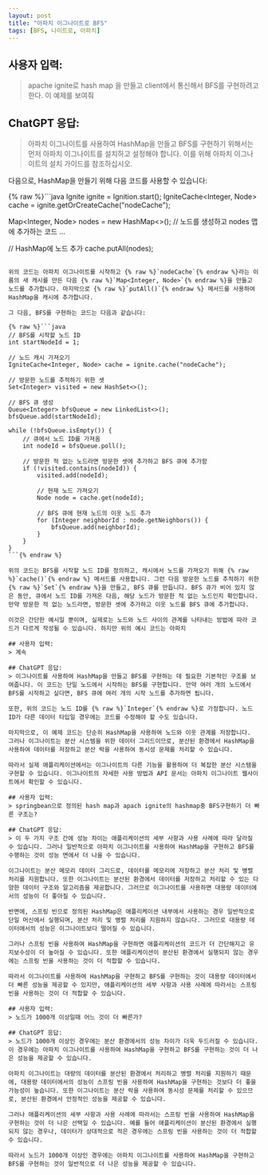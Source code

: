 ```yaml
---
layout: post
title: "아파치 이그나이트로 BFS"
tags: [BFS, 나이트로, 아파치]
---
```


## 사용자 입력:
> apache ignite로 hash map 을 만들고 client에서 통신해서 BFS를 구현하려고 한다. 이 예제를 보여줘

## ChatGPT 응답:
> 아파치 이그나이트를 사용하여 HashMap을 만들고 BFS를 구현하기 위해서는 먼저 아파치 이그나이트를 설치하고 설정해야 합니다. 이를 위해 아파치 이그나이트의 설치 가이드를 참조하십시오.

다음으로, HashMap을 만들기 위해 다음 코드를 사용할 수 있습니다:

{% raw %}```java
Ignite ignite = Ignition.start();
IgniteCache<Integer, Node> cache = ignite.getOrCreateCache("nodeCache");

Map<Integer, Node> nodes = new HashMap<>();
// 노드를 생성하고 nodes 맵에 추가하는 코드 ...

// HashMap에 노드 추가
cache.putAll(nodes);
```{% endraw %}

위의 코드는 아파치 이그나이트를 시작하고 {% raw %}`nodeCache`{% endraw %}라는 이름의 새 캐시를 만든 다음 {% raw %}`Map<Integer, Node>`{% endraw %}을 만들고 노드를 추가합니다. 마지막으로 {% raw %}`putAll()`{% endraw %} 메서드를 사용하여 HashMap을 캐시에 추가합니다.

그 다음, BFS를 구현하는 코드는 다음과 같습니다:

{% raw %}```java
// BFS를 시작할 노드 ID
int startNodeId = 1;

// 노드 캐시 가져오기
IgniteCache<Integer, Node> cache = ignite.cache("nodeCache");

// 방문한 노드를 추적하기 위한 셋
Set<Integer> visited = new HashSet<>();

// BFS 큐 생성
Queue<Integer> bfsQueue = new LinkedList<>();
bfsQueue.add(startNodeId);

while (!bfsQueue.isEmpty()) {
    // 큐에서 노드 ID를 가져옴
    int nodeId = bfsQueue.poll();

    // 방문한 적 없는 노드라면 방문한 셋에 추가하고 BFS 큐에 추가함
    if (!visited.contains(nodeId)) {
        visited.add(nodeId);

        // 현재 노드 가져오기
        Node node = cache.get(nodeId);

        // BFS 큐에 현재 노드의 이웃 노드 추가
        for (Integer neighborId : node.getNeighbors()) {
            bfsQueue.add(neighborId);
        }
    }
}
```{% endraw %}

위의 코드는 BFS를 시작할 노드 ID를 정의하고, 캐시에서 노드를 가져오기 위해 {% raw %}`cache()`{% endraw %} 메서드를 사용합니다. 그런 다음 방문한 노드를 추적하기 위한 {% raw %}`Set`{% endraw %}을 만들고, BFS 큐를 만듭니다. BFS 큐가 비어 있지 않은 동안, 큐에서 노드 ID를 가져온 다음, 해당 노드가 방문한 적 없는 노드인지 확인합니다. 만약 방문한 적 없는 노드라면, 방문한 셋에 추가하고 이웃 노드를 BFS 큐에 추가합니다.

이것은 간단한 예시일 뿐이며, 실제로는 노드와 노드 사이의 관계를 나타내는 방법에 따라 코드가 다르게 작성될 수 있습니다. 하지만 위의 예시 코드는 아파치

## 사용자 입력:
> 계속

## ChatGPT 응답:
> 이그나이트를 사용하여 HashMap을 만들고 BFS를 구현하는 데 필요한 기본적인 구조를 보여줍니다. 이 코드는 단일 노드에서 시작하는 BFS를 구현합니다. 만약 여러 개의 노드에서 BFS를 시작하고 싶다면, BFS 큐에 여러 개의 시작 노드를 추가하면 됩니다.

또한, 위의 코드는 노드 ID를 {% raw %}`Integer`{% endraw %}로 가정합니다. 노드 ID가 다른 데이터 타입일 경우에는 코드를 수정해야 할 수도 있습니다.

마지막으로, 이 예제 코드는 단순히 HashMap을 사용하여 노드와 이웃 관계를 저장합니다. 그러나 이그나이트는 분산 시스템을 위한 데이터 그리드이므로, 분산된 환경에서 HashMap을 사용하여 데이터를 저장하고 분산 락을 사용하여 동시성 문제를 처리할 수 있습니다.

따라서 실제 애플리케이션에서는 이그나이트의 다른 기능을 활용하여 더 복잡한 분산 시스템을 구현할 수 있습니다. 이그나이트의 자세한 사용 방법과 API 문서는 아파치 이그나이트 웹사이트에서 확인할 수 있습니다.

## 사용자 입력:
> springbean으로 정의된 hash map과 apach ignite의 hashmap중 BFS구현하기 더 빠른 구조는?

## ChatGPT 응답:
> 이 두 가지 구조 간에 성능 차이는 애플리케이션의 세부 사항과 사용 사례에 따라 달라질 수 있습니다. 그러나 일반적으로 아파치 이그나이트를 사용하여 HashMap을 구현하고 BFS를 수행하는 것이 성능 면에서 더 나을 수 있습니다.

이그나이트는 분산 메모리 데이터 그리드로, 데이터를 메모리에 저장하고 분산 처리 및 병렬 처리를 지원합니다. 또한 이그나이트는 분산된 환경에서 데이터를 저장하고 처리할 수 있는 다양한 데이터 구조와 알고리즘을 제공합니다. 그러므로 이그나이트를 사용하면 대용량 데이터에서의 성능이 더 좋아질 수 있습니다.

반면에, 스프링 빈으로 정의된 HashMap은 애플리케이션 내부에서 사용하는 경우 일반적으로 단일 머신에서 실행되며, 분산 처리 및 병렬 처리를 지원하지 않습니다. 그러므로 대용량 데이터에서의 성능은 이그나이트보다 떨어질 수 있습니다.

그러나 스프링 빈을 사용하여 HashMap을 구현하면 애플리케이션의 코드가 더 간단해지고 유지보수성이 더 높아질 수 있습니다. 또한 애플리케이션이 분산된 환경에서 실행되지 않는 경우에는 스프링 빈을 사용하는 것이 더 적합할 수 있습니다.

따라서 이그나이트를 사용하여 HashMap을 구현하고 BFS를 구현하는 것이 대용량 데이터에서 더 빠른 성능을 제공할 수 있지만, 애플리케이션의 세부 사항과 사용 사례에 따라서는 스프링 빈을 사용하는 것이 더 적합할 수 있습니다.

## 사용자 입력:
> 노드가 1000개 이상일때 어느 것이 더 빠른가?

## ChatGPT 응답:
> 노드가 1000개 이상인 경우에는 분산 환경에서의 성능 차이가 더욱 두드러질 수 있습니다. 이 경우에는 아파치 이그나이트를 사용하여 HashMap을 구현하고 BFS를 구현하는 것이 더 나은 성능을 제공할 수 있습니다.

아파치 이그나이트는 대량의 데이터를 분산된 환경에서 처리하고 병렬 처리를 지원하기 때문에, 대용량 데이터에서의 성능이 스프링 빈을 사용하여 HashMap을 구현하는 것보다 더 좋을 가능성이 높습니다. 또한 이그나이트는 분산 락을 사용하여 동시성 문제를 처리할 수 있으므로, 분산된 환경에서 안정적인 성능을 제공할 수 있습니다.

그러나 애플리케이션의 세부 사항과 사용 사례에 따라서는 스프링 빈을 사용하여 HashMap을 구현하는 것이 더 나은 선택일 수 있습니다. 예를 들어 애플리케이션이 분산된 환경에서 실행되지 않는 경우나, 데이터가 상대적으로 적은 경우에는 스프링 빈을 사용하는 것이 더 적합할 수 있습니다.

따라서 노드가 1000개 이상인 경우에는 아파치 이그나이트를 사용하여 HashMap을 구현하고 BFS를 구현하는 것이 일반적으로 더 나은 성능을 제공할 수 있습니다.

